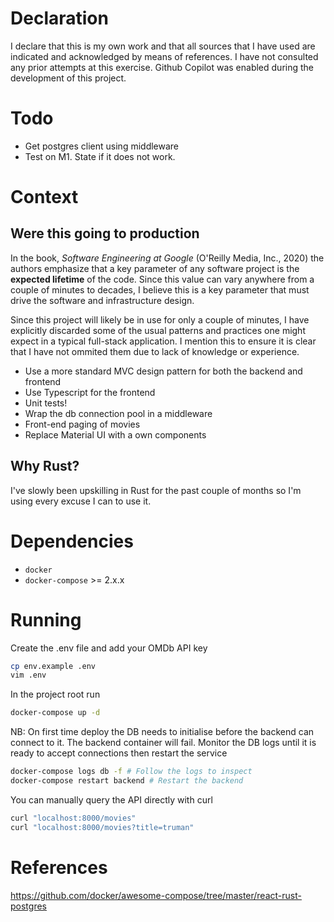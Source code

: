 # Declaration
I declare that this is my own work and that all sources that I have used are
indicated and acknowledged by means of references. I have not consulted any
prior attempts at this exercise. Github Copilot was enabled during the
development of this project. 

# Todo
- Get postgres client using middleware
- Test on M1. State if it does not work.

# Context
## Were this going to production
In the book, *Software Engineering at Google* (O'Reilly Media, Inc., 2020) the
authors emphasize that a key parameter of any software project is the **expected
lifetime** of the code. Since this value can vary anywhere from a couple of
minutes to decades, I believe this is a key parameter that must drive the
software and infrastructure design.

Since this project will likely be in use for only a couple of minutes, I have
explicitly discarded some of the usual patterns and practices one might expect
in a typical full-stack application. I mention this to ensure it is clear that I
have not ommited them due to lack of knowledge or experience.

- Use a more standard MVC design pattern for both the backend and frontend
- Use Typescript for the frontend
- Unit tests! 
- Wrap the db connection pool in a middleware
- Front-end paging of movies
- Replace Material UI with a own components

## Why Rust?
I've slowly been upskilling in Rust for the past couple of months so I'm using
every excuse I can to use it.

# Dependencies
- `docker`
- `docker-compose` >= 2.x.x


# Running
Create the .env file and add your OMDb API key
```bash
cp env.example .env
vim .env
```

In the project root run
```bash
docker-compose up -d
```
NB: On first time deploy the DB needs to initialise before the backend can
connect to it. The backend container will fail. Monitor the DB logs until it is
ready to accept connections then restart the service
```bash
docker-compose logs db -f # Follow the logs to inspect 
docker-compose restart backend # Restart the backend
```

You can manually query the API directly with curl
```bash
curl "localhost:8000/movies"
curl "localhost:8000/movies?title=truman"
```     

# References
https://github.com/docker/awesome-compose/tree/master/react-rust-postgres
